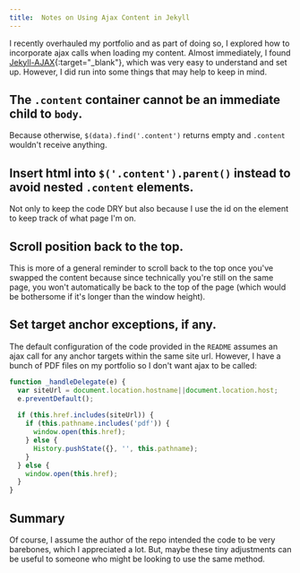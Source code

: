 ```yaml
---
title:  Notes on Using Ajax Content in Jekyll
---
```


I recently overhauled my portfolio and as part of doing so, I explored how to incorporate ajax calls when loading my content. Almost immediately, I found [Jekyll-AJAX][jekyll-ajax]{:target="_blank"}, which was very easy to understand and set up. However, I did run into some things that may help to keep in mind.

## The `.content` container cannot be an immediate child to `body`.
Because otherwise, `$(data).find('.content')` returns empty and `.content` wouldn't receive anything.

## Insert html into `$('.content').parent()` instead to avoid nested `.content` elements.
Not only to keep the code DRY but also because I use the id on the element to keep track of what page I'm on.

## Scroll position back to the top.
This is more of a general reminder to scroll back to the top once you've swapped the content because since technically you're still on the same page, you won't automatically be back to the top of the page (which would be bothersome if it's longer than the window height).

## Set target anchor exceptions, if any.
The default configuration of the code provided in the `README` assumes an ajax call for any anchor targets within the same site url. However, I have a bunch of PDF files on my portfolio so I don't want ajax to be called:

``` javascript
function _handleDelegate(e) {
  var siteUrl = document.location.hostname||document.location.host;
  e.preventDefault();
  
  if (this.href.includes(siteUrl)) {
    if (this.pathname.includes('pdf')) {
      window.open(this.href);
    } else {
      History.pushState({}, '', this.pathname);
    }
  } else {
    window.open(this.href);
  }
}
```

## Summary
Of course, I assume the author of the repo intended the code to be very barebones, which I appreciated a lot. But, maybe these tiny adjustments can be useful to someone who might be looking to use the same method.

[jekyll-ajax]: https://github.com/joelhans/Jekyll-AJAX